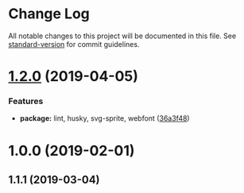 # Change Log

All notable changes to this project will be documented in this file. See [standard-version](https://github.com/conventional-changelog/standard-version) for commit guidelines.

<a name="1.2.0"></a>
# [1.2.0](https://github.com/kimseongrim/hivue/compare/v1.1.1...v1.2.0) (2019-04-05)


### Features

* **package:** lint, husky, svg-sprite, webfont ([36a3f48](https://github.com/kimseongrim/hivue/commit/36a3f48))



<a name="1.0.0"></a>
# 1.0.0 (2019-02-01)



## 1.1.1 (2019-03-04)
